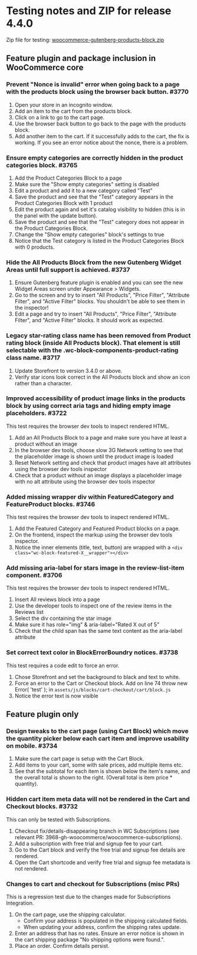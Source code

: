 # Testing notes and ZIP for release 4.4.0

Zip file for testing: [woocommerce-gutenberg-products-block.zip](https://github.com/woocommerce/woocommerce-gutenberg-products-block/files/5918701/woocommerce-gutenberg-products-block.zip)

## Feature plugin and package inclusion in WooCommerce core

### Prevent "Nonce is invalid" error when going back to a page with the products block using the browser back button. #3770

1. Open your store in an incognito window.
2. Add an item to the cart from the products block.
3. Click on a link to go to the cart page.
4. Use the browser back button to go back to the page with the products block.
5. Add another item to the cart. If it successfully adds to the cart, the fix is working. If you see an error notice about the nonce, there is a problem.

### Ensure empty categories are correctly hidden in the product categories block. #3765

1. Add the Product Categories Block to a page
2. Make sure the "Show empty categories" setting is disabled
3. Edit a product and add it to a new category called "Test"
4. Save the product and see that the "Test" category appears in the Product Categories Block with 1 product
5. Edit the product again and set it's catalog visibility to hidden (this is in the panel with the update button).
6. Save the product and see that the "Test" category does not appear in the Product Categories Block.
7. Change the "Show empty categories" block's settings to true
8. Notice that the Test category is listed in the Product Categories Block with 0 products.

### Hide the All Products Block from the new Gutenberg Widget Areas until full support is achieved. #3737

1. Ensure Gutenberg feature plugin is enabled and you can see the new Widget Areas screen under Appearance > Widgets.
2. Go to the screen and try to insert "All Products", "Price Filter", "Attribute Filter", and "Active Filter" blocks. You shouldn't be able to see them in the inspector!
3. Edit a page and try to insert "All Products", "Price Filter", "Attribute Filter", and "Active Filter" blocks. It should work as expected.

### Legacy star-rating class name has been removed from Product rating block (inside All Products block). That element is still selectable with the .wc-block-components-product-rating class name. #3717

1. Update Storefront to version 3.4.0 or above.
2. Verify star icons look correct in the All Products block and show an icon rather than a character.

### Improved accessibility of product image links in the products block by using correct aria tags and hiding empty image placeholders. #3722

This test requires the browser dev tools to inspect rendered HTML.

1. Add an All Products Block to a page and make sure you have at least a product without an image
2. In the browser dev tools, choose slow 3G Network setting to see that the placeholder image is shown until the product image is loaded
3. Reset Network setting and check that product images have alt attributes using the browser dev tools inspector
4. Check that a product without an image displays a placeholder image with no alt attribute using the browser dev tools inspector

### Added missing wrapper div within FeaturedCategory and FeatureProduct blocks. #3746

This test requires the browser dev tools to inspect rendered HTML.

1. Add the Featured Category and Featured Product blocks on a page.
2. On the frontend, inspect the markup using the browser dev tools inspector.
3. Notice the inner elements (title, text, button) are wrapped with a `<div class="wc-block-featured-X__wrapper"></div>`

### Add missing aria-label for stars image in the review-list-item component. #3706

This test requires the browser dev tools to inspect rendered HTML.

1. Insert All reviews block into a page
2. Use the developer tools to inspect one of the review items in the Reviews list
3. Select the div containing the star image
4. Make sure it has role="img" & aria-label="Rated X out of 5"
5. Check that the child span has the same text content as the aria-label attribute

### Set correct text color in BlockErrorBoundry notices. #3738

This test requires a code edit to force an error.

1. Chose Storefront and set the background to black and text to white.
2. Force an error to the Cart or Checkout block. Add on line 74 throw new Error( 'test' ); in `assets/js/blocks/cart-checkout/cart/block.js`
3. Notice the error text is now visible

## Feature plugin only

### Design tweaks to the cart page (using Cart Block) which move the quantity picker below each cart item and improve usability on mobile. #3734

1. Make sure the cart page is setup with the Cart Block.
2. Add items to your cart, some with sale prices, add multiple items etc.
3. See that the subtotal for each item is shown below the item's name, and the overall total is shown to the right. (Overall total is item price \* quantity).

### Hidden cart item meta data will not be rendered in the Cart and Checkout blocks. #3732

This can only be tested with Subscriptions.

1. Checkout fix/details-disappearing branch in WC Subscriptions (see relevant PR: 3968-gh-woocommerce/woocommerce-subscriptions).
2. Add a subscription with free trial and signup fee to your cart.
3. Go to the Cart block and verify the free trial and signup fee details are rendered.
4. Open the Cart shortcode and verify free trial and signup fee metadata is not rendered.

### Changes to cart and checkout for Subscriptions (misc PRs)

This is a regression test due to the changes made for Subscriptions Integration.

1. On the cart page, use the shipping calculator.
    - Confirm your address is populated in the shipping calculated fields.
    - When updating your address, confirm the shipping rates update.
2. Enter an address that has no rates. Ensure an error notice is shown in the cart shipping package "No shipping options were found.".
3. Place an order. Confirm details persist.
